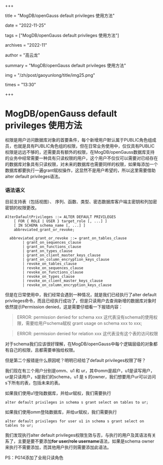 +++

title = "MogDB/openGauss default privileges 使用方法" 

date = "2022-11-25" 

tags = ["MogDB/openGauss default privileges 使用方法"] 

archives = "2022-11" 

author = "高云龙" 

summary = "MogDB/openGauss default privileges 使用方法"

img = "/zh/post/gaoyunlong/title/img25.png" 

times = "13:30"

+++

# MogDB/openGauss default privileges 使用方法

权限是用户访问数据库对象的首要条件，每个新增用户默认属于PUBLIC角色组成员，也就是具有PUBLIC角色组的权限，但在日常业务使用中，仅仅具有PUBLIC权限是远远不够的，还需要具有额外的权限，在MogDB/openGauss数据库支持的业务中经常需要一种具有只读权限的用户，这个用户不仅仅可以需要对已经存在的数据库对象具有只读权限，对未来的数据库也需要同样的权限，如果每添加一个数据库都要执行一遍grant赋权操作，这显然不是用户希望的，所以这里需要借助alter default privileges语法。

### 语法语义

目前支持表（包括视图）、 序列、函数、类型、密态数据库客户端主密钥和列加密密钥的权限更改。

```
AlterDafaultPrivileges ::= ALTER DEFAULT PRIVILEGES
    [ FOR { ROLE | USER } target_role [, ...] ]
    [ IN SCHEMA schema_name [, ...] ]
    abbreviated_grant_or_revoke;

  abbreviated_grant_or_revoke ::= grant_on_tables_clause
        | grant_on_sequences_clause
        | grant_on_functions_clause
        | grant_on_types_clause
        | grant_on_client_master_keys_clause
        | grant_on_column_encryption_keys_clause
        | revoke_on_tables_clause
        | revoke_on_sequences_clause
        | revoke_on_functions_clause
        | revoke_on_types_clause
        | revoke_on_client_master_keys_clause
        | revoke_on_column_encryption_keys_clause
```

但是在日常使用中，我们经常会遇到一种情况，就是我们已经执行了alter default privileges命令，而且已经执行成功了，但是只读用户去查询新增的数据库对象时依然提示Permission denied，这是需要仔细看一下报错内容：

> ERROR: permission denied for schema xxx
> 这代表没有schema的使用权限，需要给用户schema赋权
> grant usage on schema xxx to xxx;

> ERROR: permission denied for relation xxx
> 这代表没有这个表的访问权限

对于schema我们应该很好理解，在MogDB/openGauss中每个逻辑层级的对象都有自己的权限，且都需要单独给权限。

但是第二个报错是什么原因呢？明明已经给了default privileges权限了呀？

我们现在有三个用户分别是omm、u1 和 ur，其中omm是超户，u1是读写用户，ur是只读用户，s是我们的schema，u1 是 s 的owner，我们想要用户ur可以访问s下所有的表，包括未来的表。

如果我们使用u1登陆数据库，并给ur赋权，我们需要执行

```
alter default privileges in schema s grant select on tables to ur;
```

如果我们使用omm登陆数据库，并给ur赋权，我们需要执行

```
alter default privileges for user u1 in schema s grant select on tables to ur;
```

我们发现执行alter default privileges权限生效与否，与执行的用户及其语法有关系了，主要是要不要添加**for user/role username**语法，如果是schema owner来执行不需要添加，而其他用户执行则需要添加此语法。

PS：PG14添加了全局只读角色
